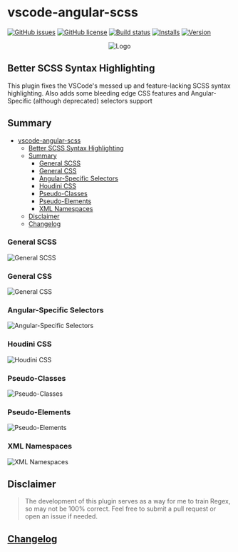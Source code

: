 # vscode-angular-scss

[![GitHub issues](https://img.shields.io/github/issues/ghaschel/vscode-angular-scss.svg)](https://github.com/ghaschel/vscode-angular-scss/issues)
[![GitHub license](https://img.shields.io/badge/license-MIT-blue.svg)](https://github.com/ghaschel/vscode-angular-scss/blob/master/LICENSE)
[![Build status](https://travis-ci.org/ghaschel/vscode-angular-scss.svg?branch=master)](https://travis-ci.org/ghaschel/vscode-angular-scss.svg?branch=master)
[![Installs](https://vsmarketplacebadge.apphb.com/installs-short/ghaschel.vscode-angular-scss.svg?style=flat&color=blue)](https://marketplace.visualstudio.com/items?itemName=ghaschel.vscode-angular-scss)
[![Version](https://vsmarketplacebadge.apphb.com/version-short/ghaschel.vscode-angular-scss.svg?style=flat&color=blue)](https://marketplace.visualstudio.com/items?itemName=ghaschel.vscode-angular-scss)

<div align="center">
    <img src="https://raw.githubusercontent.com/ghaschel/vscode-angular-scss/master/assets/angular-scss.png" title="vscode-angular-scss" alt="Logo" />
</div>

## Better SCSS Syntax Highlighting

<span name="better-scss-syntax-highlighting"></span>

This plugin fixes the VSCode's messed up and feature-lacking SCSS syntax highlighting. Also adds some bleeding edge CSS features and Angular-Specific (although deprecated) selectors support

## Summary

- [vscode-angular-scss](#vscode-angular-scss)
  - [Better SCSS Syntax Highlighting](#better-scss-syntax-highlighting)
  - [Summary](#summary)
    - [General SCSS](#general-scss)
    - [General CSS](#general-css)
    - [Angular-Specific Selectors](#angular-specific-selectors)
    - [Houdini CSS](#houdini-css)
    - [Pseudo-Classes](#pseudo-classes)
    - [Pseudo-Elements](#pseudo-elements)
    - [XML Namespaces](#xml-namespaces)
  - [Disclaimer](#disclaimer)
  - [Changelog](#changelog)

### General SCSS

<span name="general-scss"></span>

<img src="https://raw.githubusercontent.com/ghaschel/vscode-angular-scss/master/assets/general-scss.gif" title="General SCSS" alt="General SCSS" />

### General CSS

<span name="general-css"></span>

<img src="https://raw.githubusercontent.com/ghaschel/vscode-angular-scss/master/assets/general-css.gif" title="General CSS" alt="General CSS" />

### Angular-Specific Selectors

<span name="angular-specific"></span>

<img src="https://raw.githubusercontent.com/ghaschel/vscode-angular-scss/master/assets/angular-specific.gif" title="Angular-Specific Selectors" alt="Angular-Specific Selectors" />

### Houdini CSS

<span name="houdini-css"></span>

<img src="https://raw.githubusercontent.com/ghaschel/vscode-angular-scss/master/assets/css-houdini.gif" title="Houdini CSS" alt="Houdini CSS" />

### Pseudo-Classes

<span name="pseudo-classes"></span>

<img src="https://raw.githubusercontent.com/ghaschel/vscode-angular-scss/master/assets/pseudo-classes.gif" title="Pseudo-Classes" alt="Pseudo-Classes" />

### Pseudo-Elements

<span name="pseudo-elements"></span>

<img src="https://raw.githubusercontent.com/ghaschel/vscode-angular-scss/master/assets/pseudo-elements.gif" title="Pseudo-Elements" alt="Pseudo-Elements" />

### XML Namespaces

<span name="xml-namespaces"></span>

<img src="https://raw.githubusercontent.com/ghaschel/vscode-angular-scss/master/assets/xml-namespaces.gif" title="XML Namespaces" alt="XML Namespaces" />

## Disclaimer

> The development of this plugin serves as a way for me to train Regex, so may not be 100% correct. Feel free to submit a pull request or open an issue if needed.

## [Changelog](CHANGELOG.md)
